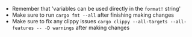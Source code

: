 * Remember that 'variables can be used directly in the `format!` string'
* Make sure to run `cargo fmt --all` after finishing making changes
* Make sure to fix any clippy issues `cargo clippy --all-targets --all-features -- -D warnings` after making changes
